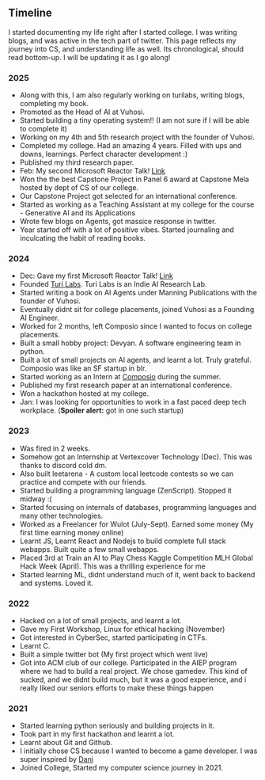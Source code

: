 ## Timeline
I started documenting my life right after I started college. I was writing blogs, and was active in the tech part of twitter. This page reflects my journey into CS, and understanding life as well. Its chronological, should read bottom-up. I will be updating it as I go along!

### 2025
- Along with this, I am also regularly working on turilabs, writing blogs, completing my book.
- Promoted as the Head of AI at Vuhosi.
- Started building a tiny operating system!! (I am not sure if I will be able to complete it)
- Working on my 4th and 5th research project with the founder of Vuhosi.
- Completed my college. Had an amazing 4 years. Filled with ups and downs, learnings. Perfect character development :)
- Published my third research paper.
- Feb: My second Microsoft Reactor Talk! [Link](https://www.youtube.com/live/Uuor1o809NY?si=wNf8Xd_y1KMe7YHN)
- Won the the best Capstone Project in Panel 6 award at Capstone Mela hosted by dept of CS of our college.
- Our Capstone Project got selected for an international conference.
- Started as working as a Teaching Assistant at my college for the course - Generative AI and its Applications
- Wrote few blogs on Agents, got massice response in twitter.
- Year started off with a lot of positive vibes. Started journaling and inculcating the habit of reading books.

### 2024
- Dec: Gave my first Microsoft Reactor Talk! [Link](https://www.youtube.com/live/Z8wIyqEUKyA?si=StWR4BeEv60ztMHd)
- Founded [Turi Labs](https://www.turilabs.tech). Turi Labs is an Indie AI Research Lab.
- Started writing a book on AI Agents under Manning Publications with the founder of Vuhosi.
- Eventually didnt sit for college placements, joined Vuhosi as a Founding AI Engineer.
- Worked for 2 months, left Composio since I wanted to focus on college placements. 
- Built a small hobby project: Devyan. A software engineering team in python.
- Built a lot of small projects on AI agents, and learnt a lot. Truly grateful. Composio was like an SF startup in blr.
- Started working as an Intern at [Composio](https://www.composio.dev/) during the summer.
- Published my first research paper at an international conference.
- Won a hackathon hosted at my college.
- Jan: I was looking for opportunities to work in a fast paced deep tech workplace. (**Spoiler alert:** got in one such startup) 

### 2023
- Was fired in 2 weeks.
- Somehow got an Internship at Vertexcover Technology (Dec). This was thanks to discord cold dm.
- Also built leetarena - A custom local leetcode contests so we can practice and compete with our friends.
- Started building a programming language (ZenScript). Stopped it midway :(
- Started focusing on internals of databases, programming languages and many other technologies.
- Worked as a Freelancer for Wulot (July-Sept). Earned some money (My first time earning money online)
- Learnt JS, Learnt React and Nodejs to build complete full stack webapps. Built quite a few small webapps.
- Placed 3rd at Train an AI to Play Chess Kaggle Competition MLH Global Hack Week (April). This was a thrilling experience for me
- Started learning ML, didnt understand much of it, went back to backend and systems. Loved it.

### 2022
- Hacked on a lot of small projects, and learnt a lot.
- Gave my First Workshop, Linux for ethical hacking (November)
- Got interested in CyberSec, started participating in CTFs.
- Learnt C.
- Built a simple twitter bot (My first project which went live)
- Got into ACM club of our college. Participated in the AIEP program where we had to build a real project. We chose gamedev. This kind of sucked, and we didnt build much, but it was a good experience, and i really liked our seniors efforts to make these things happen

### 2021
- Started learning python seriously and building projects in it. 
- Took part in my first hackathon and learnt a lot.
- Learnt about Git and Github.
- I initially chose CS because I wanted to become a game developer. I was super inspired by [Dani](https://www.youtube.com/@Danidev)
- Joined College, Started my computer science journey in 2021.